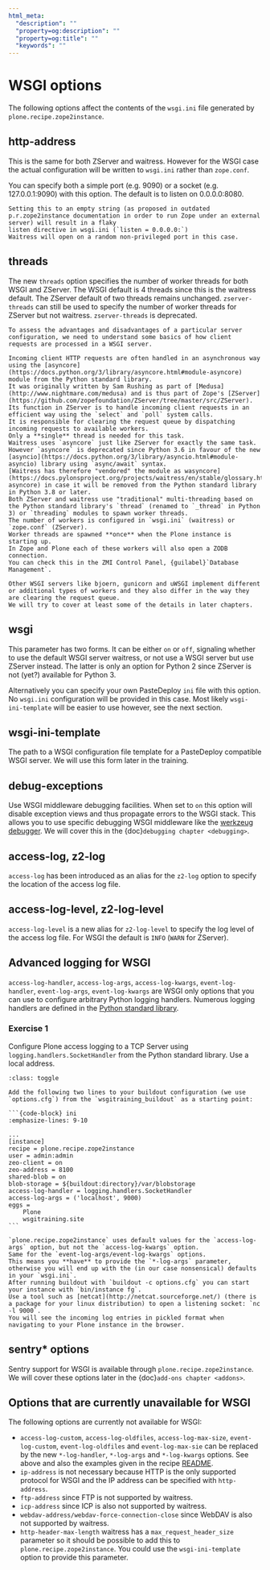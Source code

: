 ```yaml
---
html_meta:
  "description": ""
  "property=og:description": ""
  "property=og:title": ""
  "keywords": ""
---
```


# WSGI options

The following options affect the contents of the `wsgi.ini` file generated by `plone.recipe.zope2instance`.

## http-address

This is the same for both ZServer and waitress.
However for the WSGI case the actual configuration will be written to `wsgi.ini` rather than `zope.conf`.

You can specify both a simple port (e.g. 9090) or a socket (e.g. 127.0.0.1:9090) with this option.
The default is to listen on 0.0.0.0:8080.

```{note}
Setting this to an empty string (as proposed in outdated p.r.zope2instance documentation in order to run Zope under an external server) will result in a flaky
listen directive in wsgi.ini (`listen = 0.0.0.0:`)
Waitress will open on a random non-privileged port in this case.
```

## threads

The new `threads` option specifies the number of worker threads for both WSGI and ZServer.
The WSGI default is 4 threads since this is the waitress default.
The ZServer default of two threads remains unchanged.
`zserver-threads` can still be used to specify the number of worker threads for ZServer but not waitress.
`zserver-threads` is deprecated.

```{note}
To assess the advantages and disadvantages of a particular server configuration, we need to understand some basics of how client requests are processed in a WSGI server.

Incoming client HTTP requests are often handled in an asynchronous way using the [asyncore](https://docs.python.org/3/library/asyncore.html#module-asyncore) module from the Python standard library.
It was originally written by Sam Rushing as part of [Medusa](http://www.nightmare.com/medusa) and is thus part of Zope's [ZServer](https://github.com/zopefoundation/ZServer/tree/master/src/ZServer).
Its function in ZServer is to handle incoming client requests in an efficient way using the `select` and `poll` system calls.
It is responsible for clearing the request queue by dispatching incoming requests to available workers.
Only a **single** thread is needed for this task.
Waitress uses `asyncore` just like ZServer for exactly the same task.
However `asyncore` is deprecated since Python 3.6 in favour of the new [asyncio](https://docs.python.org/3/library/asyncio.html#module-asyncio) library using `async/await` syntax.
[Waitress has therefore "vendored" the module as wasyncore](https://docs.pylonsproject.org/projects/waitress/en/stable/glossary.html#term-asyncore) in case it will be removed from the Python standard library in Python 3.8 or later.
Both ZServer and waitress use "traditional" multi-threading based on the Python standard library's `thread` (renamed to `_thread` in Python 3) or `threading` modules to spawn worker threads.
The number of workers is configured in `wsgi.ini` (waitress) or `zope.conf` (ZServer).
Worker threads are spawned **once** when the Plone instance is starting up.
In Zope and Plone each of these workers will also open a ZODB connection.
You can check this in the ZMI Control Panel, {guilabel}`Database Management`.

Other WSGI servers like bjoern, gunicorn and uWSGI implement different or additional types of workers and they also differ in the way they are clearing the request queue.
We will try to cover at least some of the details in later chapters.
```

## wsgi

This parameter has two forms.
It can be either `on` or `off`, signaling whether to use the default WSGI server waitress, or not use a WSGI server but use ZServer instead.
The latter is only an option for Python 2 since ZServer is not (yet?) available for Python 3.

Alternatively you can specify your own PasteDeploy `ini` file with this option.
No `wsgi.ini` configuration will be provided in this case.
Most likely `wsgi-ini-template` will be easier to use however, see the next section.

## wsgi-ini-template

The path to a WSGI configuration file template for a PasteDeploy compatible WSGI server.
We will use this form later in the training.

## debug-exceptions

Use WSGI middleware debugging facilities.
When set to `on` this option will disable exception views and thus propagate errors to the WSGI stack.
This allows you to use specific debugging WSGI middleware like the [werkzeug debugger](https://werkzeug.palletsprojects.com/en/0.15.x/debug/).
We will cover this in the {doc}`debugging chapter <debugging>`.

## access-log, z2-log

`access-log` has been introduced as an alias for the `z2-log` option to specify the location of the access log file.

## access-log-level, z2-log-level

`access-log-level` is a new alias for `z2-log-level` to specify the log level of the access log file.
For WSGI the default is `INFO` (`WARN` for ZServer).

## Advanced logging for WSGI

`access-log-handler`, `access-log-args`, `access-log-kwargs`, `event-log-handler`, `event-log-args`, `event-log-kwargs` are WSGI only options that you can use to configure arbitrary Python logging handlers.
Numerous logging handlers are defined in the [Python standard library](https://docs.python.org/3/library/logging.handlers.html).

### Exercise 1

Configure Plone access logging to a TCP Server using `logging.handlers.SocketHandler` from the Python standard library.
Use a local address.

````{admonition} Solution
:class: toggle

Add the following two lines to your buildout configuration (we use `options.cfg`) from the `wsgitraining_buildout` as a starting point:

```{code-block} ini
:emphasize-lines: 9-10

...
[instance]
recipe = plone.recipe.zope2instance
user = admin:admin
zeo-client = on
zeo-address = 8100
shared-blob = on
blob-storage = ${buildout:directory}/var/blobstorage
access-log-handler = logging.handlers.SocketHandler
access-log-args = ('localhost', 9000)
eggs =
    Plone
    wsgitraining.site
```

`plone.recipe.zope2instance` uses default values for the `access-log-args` option, but not the `access-log-kwargs` option.
Same for the `event-log-args/event-log-kwargs` options.
This means you **have** to provide the `*-log-args` parameter, otherwise you will end up with the (in our case nonsensical) defaults in your `wsgi.ini`.
After running buildout with `buildout -c options.cfg` you can start your instance with `bin/instance fg`.
Use a tool such as [netcat](http://netcat.sourceforge.net/) (there is a package for your linux distribution) to open a listening socket: `nc -l 9000`.
You will see the incoming log entries in pickled format when navigating to your Plone instance in the browser.
````

## sentry\* options

Sentry support for WSGI is  available through `plone.recipe.zope2instance`.
We will cover these options later in the {doc}`add-ons chapter <addons>`.

## Options that are currently unavailable for WSGI

The following options are currently not available for WSGI:

- `access-log-custom`, `access-log-oldfiles`, `access-log-max-size`, `event-log-custom`, `event-log-oldfiles` and `event-log-max-sie` can be replaced by the new `*-log-handler`, `*-log-args` and `*-log-kwargs` options.
  See above and also the examples given in the recipe [README](https://github.com/plone/plone.recipe.zope2instance#advanced-logging-options-for-wsgi).
- `ip-address` is not necessary because HTTP is the only supported protocol for WSGI and the IP address can be specified with `http-address`.
- `ftp-address` since FTP is not supported by waitress.
- `icp-address` since ICP is also not supported by waitress.
- `webdav-address/webdav-force-connection-close` since WebDAV is also not supported by waitress.
- `http-header-max-length` waitress has a `max_request_header_size` parameter so it should be possible to add this to `plone.recipe.zope2instance`.
  You could use the `wsgi-ini-template` option to provide this parameter.
